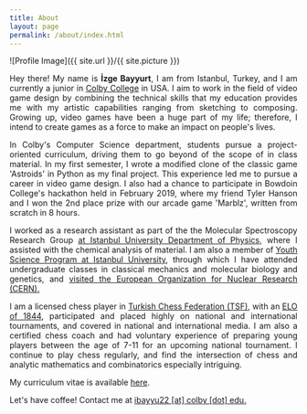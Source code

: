 ```yaml
---
title: About
layout: page
permalink: /about/index.html
---
```

![Profile Image]({{ site.url }}/{{ site.picture }})

<p align="justify">Hey there! My name is <b>İzge Bayyurt</b>, I am from Istanbul, Turkey, and I am currently a junior in <a href='https://www.colby.edu'>Colby College</a> in USA. I aim to work in the field of video game design by combining the technical skills that my education provides me with my artistic capabilities ranging from sketching to composing. Growing up, video games have been a huge part of my life; therefore, I intend to create games as a force to make an impact on people's lives.</p>

<p align="justify">In Colby's Computer Science department, students pursue a project-oriented curriculum, driving them to go beyond of the scope of in class material. In my first semester, I wrote a modified clone of the classic game 'Astroids' in Python as my final project. This experience led me to pursue a career in video game design. I also had a chance to participate in Bowdoin College's hackathon held in February 2019, where my friend Tyler Hanson and I won the 2nd place prize with our arcade game 'Marblz', written from scratch in 8 hours.</p>

<p align="justify">I worked as a research assistant as part of the the Molecular Spectroscopy Research Group <a href='http://fen.istanbul.edu.tr/fizik/?p=6536'> at Istanbul University Department of Physics</a>, where I assisted with the chemical analysis of material. I am also a member of <a href='http://fen.istanbul.edu.tr/fizik/?p=6536'>Youth Science Program at Istanbul University</a>, through which I have attended undergraduate classes in classical mechanics and molecular biology and genetics, and <a href="http://www.cumhuriyet.com.tr/haber/diger/184478/iU_nun_dahileri_Cern_e_gidecek.html">visited the European Organization for Nuclear Research (CERN).</a></p>

<p align="justify">I am a licensed chess player in <a href="http://www.tsf.org.tr/">Turkish Chess Federation (TSF)</a>, with an <a href="https://ratings.fide.com/card.phtml?event=6323154">ELO of 1844</a>, participated and placed highly on national and international tournaments, and covered in national and international media. I am also a certified chess coach and had voluntary experience of preparing young players between the age of 7-11 for an upcoming national tournament. I continue to play chess regularly, and find the intersection of chess and analytic mathematics and combinatorics especially intriguing.</p>

<p align="justify">
My curriculum vitae is available <a href='/assets/Curriculum Vitae.pdf'>here</a>.
</p>

<p align="justify">Let's have coffee! Contact me at <a href='mailto:ibayyu22@colby.edu'>ibayyu22 [at] colby [dot] edu.</a></p>

